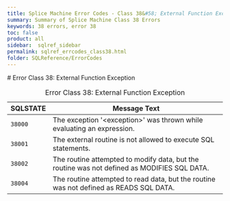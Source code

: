 ```yaml
---
title: Splice Machine Error Codes - Class 38&#58; External Function Exception
summary: Summary of Splice Machine Class 38 Errors
keywords: 38 errors, error 38
toc: false
product: all
sidebar:  sqlref_sidebar
permalink: sqlref_errcodes_class38.html
folder: SQLReference/ErrorCodes
---
```

<section>
<div class="TopicContent" data-swiftype-index="true" markdown="1">
# Error Class 38: External Function Exception

<table>
                <caption>Error Class 38: External Function Exception</caption>
                <thead>
                    <tr>
                        <th>SQLSTATE</th>
                        <th>Message Text</th>
                    </tr>
                </thead>
                <tbody>
                    <tr>
                        <td><code>38000</code></td>
                        <td>The exception '<span class="VarName">&lt;exception&gt;</span>' was thrown while evaluating an expression.</td>
                    </tr>
                    <tr>
                        <td><code>38001</code></td>
                        <td>The external routine is not allowed to execute SQL statements.</td>
                    </tr>
                    <tr>
                        <td><code>38002</code></td>
                        <td>The routine attempted to modify data, but the routine was not defined as MODIFIES SQL DATA.</td>
                    </tr>
                    <tr>
                        <td><code>38004</code></td>
                        <td>The routine attempted to read data, but the routine was not defined as READS SQL DATA.</td>
                    </tr>
                </tbody>
            </table>
</div>
</section>

